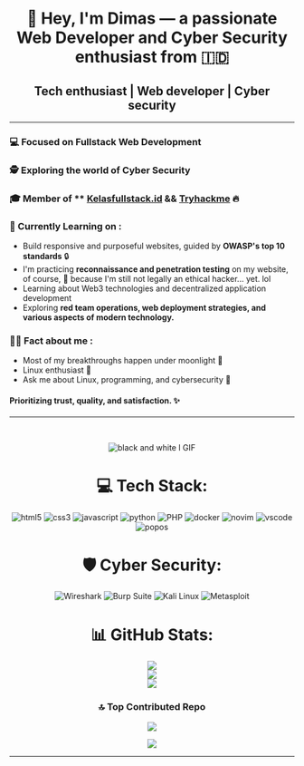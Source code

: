 <div align="center">
  
# 👋 Hey, I'm Dimas — a passionate Web Developer and Cyber Security enthusiast from 🇮🇩
</div>

<div align="center">
  
  ## Tech enthusiast | Web developer | Cyber security
  
</div>

---

 ### 💻 Focused on **Fullstack Web Development**  
 ### 🕵️ Exploring the world of **Cyber Security**
 ### 🎓 Member of ** [Kelasfullstack.id](https://www.kelasfullstack.id/) && [Tryhackme](https://tryhackme.com/dashboard) 🔥
 
 
 ### 🧠 Currently Learning on :
- Build responsive and purposeful websites, guided by **OWASP's top 10 standards** 🔒
- I'm practicing **reconnaissance and penetration testing** on my website, of course, 🗿 because I'm still not legally an ethical hacker... yet. lol
- Learning about Web3 technologies and decentralized application development
- Exploring **red team operations, web deployment strategies, and various aspects of modern technology.**

### 👨‍💻 Fact about me :
- Most of my breakthroughs happen under moonlight 🌙
- Linux enthusiast 🐧
- Ask me about Linux, programming, and cybersecurity 💬
  
#### Prioritizing trust, quality, and satisfaction. ✨

---

<br>
<div align="center" style="max-width: 100%; display: block;">
  

![black and white l GIF](https://github.com/user-attachments/assets/aae521fb-9758-48ba-822b-8ded267e2d67)




<div align="center" width: 100%; max-width: 400px; margin: 10px;>
  
  
  
# 💻 Tech Stack:
![html5](https://img.shields.io/badge/HTML5-E34F26?style=for-the-badge&logo=html5&logoColor=white) ![css3](https://img.shields.io/badge/CSS3-1572B6?style=for-the-badge&logo=css3&logoColor=white) ![javascript](https://img.shields.io/badge/JavaScript-323330?style=for-the-badge&logo=javascript&logoColor=F7DF1E) ![python](https://img.shields.io/badge/Python-FFD43B?style=for-the-badge&logo=python&logoColor=blue) ![PHP](https://img.shields.io/badge/PHP-777BB4?style=for-the-badge&logo=php&logoColor=white) ![docker](https://img.shields.io/badge/Docker-2CA5E0?style=for-the-badge&logo=docker&logoColor=white) ![novim](https://img.shields.io/badge/NeoVim-%2357A143.svg?&style=for-the-badge&logo=neovim&logoColor=white) ![vscode](https://img.shields.io/badge/VSCode-0078D4?style=for-the-badge&logo=visual%20studio%20code&logoColor=white) ![popos](https://img.shields.io/badge/Pop!_OS-48B9C7?style=for-the-badge&logo=Pop!_OS&logoColor=white)





# 🛡️ Cyber Security:
![Wireshark](https://img.shields.io/badge/Wireshark-00678F?style=for-the-badge&logo=wireshark&logoColor=white)
![Burp Suite](https://img.shields.io/badge/Burp_Suite-F47B20?style=for-the-badge&logo=burpsuite&logoColor=white)
![Kali Linux](https://img.shields.io/badge/Kali_Linux-268BEE?style=for-the-badge&logo=kalilinux&logoColor=white)
![Metasploit](https://img.shields.io/badge/metasploit-2596CD?style=for-the-badge&logo=metasploit&logoColor=white)



  
# 📊 GitHub Stats:
![](https://github-readme-stats.vercel.app/api?username=Dimm-CodeVerse&theme=catppuccin_mocha&hide_border=false&include_all_commits=false&count_private=false)<br/>
![](https://nirzak-streak-stats.vercel.app/?user=Dimm-CodeVerse&theme=catppuccin_mocha&hide_border=false)<br/>
![](https://github-readme-stats.vercel.app/api/top-langs/?username=Dimm-CodeVerse&theme=catppuccin_mocha&hide_border=false&include_all_commits=false&count_private=false&layout=compact)



### 🔝 Top Contributed Repo
![](https://github-contributor-stats.vercel.app/api?username=Dimm-CodeVerse&limit=5&theme=catppuccin_mocha&combine_all_yearly_contributions=true)


[![](https://visitcount.itsvg.in/api?id=Dimm-CodeVerse&icon=4&color=0)](https://visitcount.itsvg.in)

---
</div>


<!-- Proudly created with GPRM ( https://gprm.itsvg.in ) -->
